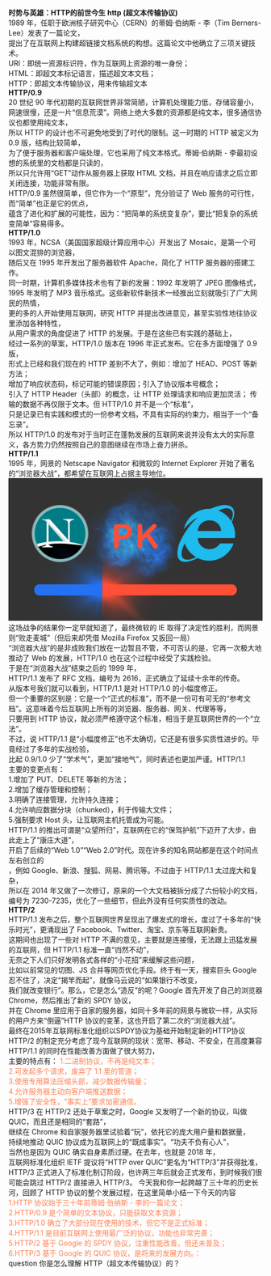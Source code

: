**时势与英雄：HTTP的前世今生**
**http (超文本传输协议)**</br>
1989 年，任职于欧洲核子研究中心（CERN）的蒂姆·伯纳斯 - 李（Tim Berners-Lee）发表了一篇论文，</br>
提出了在互联网上构建超链接文档系统的构想。这篇论文中他确立了三项关键技术。</br>
URI：即统一资源标识符，作为互联网上资源的唯一身份；</br>
HTML：即超文本标记语言，描述超文本文档；</br>
HTTP：即超文本传输协议，用来传输超文本</br>
**HTTP/0.9**</br>
20 世纪 90 年代初期的互联网世界非常简陋，计算机处理能力低，存储容量小，</br>
网速很慢，还是一片“信息荒漠”。网络上绝大多数的资源都是纯文本，很多通信协议也都使用纯文本，</br>
所以 HTTP 的设计也不可避免地受到了时代的限制。这一时期的 HTTP 被定义为 0.9 版，结构比较简单，</br>
为了便于服务器和客户端处理，它也采用了纯文本格式。蒂姆·伯纳斯 - 李最初设想的系统里的文档都是只读的，</br>
所以只允许用“GET”动作从服务器上获取 HTML 文档，并且在响应请求之后立即关闭连接，功能非常有限。</br>
HTTP/0.9 虽然很简单，但它作为一个“原型”，充分验证了 Web 服务的可行性，而“简单”也正是它的优点，</br>
蕴含了进化和扩展的可能性，因为：“把简单的系统变复杂”，要比“把复杂的系统变简单”容易得多。</br>
**HTTP/1.0**</br>
1993 年，NCSA（美国国家超级计算应用中心）开发出了 Mosaic，是第一个可以图文混排的浏览器，</br>
随后又在 1995 年开发出了服务器软件 Apache，简化了 HTTP 服务器的搭建工作。</br>
同一时期，计算机多媒体技术也有了新的发展：1992 年发明了 JPEG 图像格式，</br>
1995 年发明了 MP3 音乐格式。这些新软件新技术一经推出立刻就吸引了广大网民的热情，</br>
更的多的人开始使用互联网，研究 HTTP 并提出改进意见，甚至实验性地往协议里添加各种特性，</br>
从用户需求的角度促进了 HTTP 的发展。于是在这些已有实践的基础上，</br>
经过一系列的草案，HTTP/1.0 版本在 1996 年正式发布。它在多方面增强了 0.9 版，</br>
形式上已经和我们现在的 HTTP 差别不大了，例如：增加了 HEAD、POST 等新方法；</br>
增加了响应状态码，标记可能的错误原因；引入了协议版本号概念；</br>
引入了 HTTP Header（头部）的概念，让 HTTP 处理请求和响应更加灵活；
传输的数据不再仅限于文本。但 HTTP/1.0 并不是一个“标准”，</br>
只是记录已有实践和模式的一份参考文档，不具有实际的约束力，相当于一个“备忘录”。</br>
所以 HTTP/1.0 的发布对于当时正在蓬勃发展的互联网来说并没有太大的实际意义，各方势力仍然按照自己的意图继续在市场上奋力拼杀。</br>
**HTTP/1.1**</br>
1995 年，网景的 Netscape Navigator 和微软的 Internet Explorer 开始了著名的“浏览器大战”，都希望在互联网上占据主导地位。</br>
![img.png](img.png)</br>
这场战争的结果你一定早就知道了，最终微软的 IE 取得了决定性的胜利，而网景则“败走麦城”（但后来却凭借 Mozilla Firefox 又扳回一局）</br>
“浏览器大战”的是非成败我们放在一边暂且不管，不可否认的是，它再一次极大地推动了 Web 的发展，HTTP/1.0 也在这个过程中经受了实践检验。</br>
于是在“浏览器大战”结束之后的 1999 年，</br>
HTTP/1.1 发布了 RFC 文档，编号为 2616，正式确立了延续十余年的传奇。</br>
从版本号我们就可以看到，HTTP/1.1 是对 HTTP/1.0 的小幅度修正。</br>
但一个重要的区别是：它是一个“正式的标准”，而不是一份可有可无的“参考文档”。这意味着今后互联网上所有的浏览器、服务器、网关、代理等等，</br>
只要用到 HTTP 协议，就必须严格遵守这个标准，相当于是互联网世界的一个“立法”。</br>
不过，说 HTTP/1.1 是“小幅度修正”也不太确切，它还是有很多实质性进步的。毕竟经过了多年的实战检验，</br>
比起 0.9/1.0 少了“学术气”，更加“接地气”，同时表述也更加严谨。HTTP/1.1 </br>
主要的变更点有：</br>
1.增加了 PUT、DELETE 等新的方法；</br>
2.增加了缓存管理和控制；</br>
3.明确了连接管理，允许持久连接；</br>
4.允许响应数据分块（chunked），利于传输大文件；</br>
5.强制要求 Host 头，让互联网主机托管成为可能。</br>
HTTP/1.1 的推出可谓是“众望所归”，互联网在它的“保驾护航”下迈开了大步，由此走上了“康庄大道”，</br>
开启了后续的“Web 1.0”“Web 2.0”时代。现在许多的知名网站都是在这个时间点左右创立的</br>
，例如 Google、新浪、搜狐、网易、腾讯等。不过由于 HTTP/1.1 太过庞大和复杂，</br>
所以在 2014 年又做了一次修订，原来的一个大文档被拆分成了六份较小的文档，编号为 7230-7235，优化了一些细节，但此外没有任何实质性的改动。</br>
**HTTP/2**</br>
HTTP/1.1 发布之后，整个互联网世界呈现出了爆发式的增长，度过了十多年的“快乐时光”，更涌现出了 Facebook、Twitter、淘宝、京东等互联网新贵。</br>
这期间也出现了一些对 HTTP 不满的意见，主要就是连接慢，无法跟上迅猛发展的互联网，但 HTTP/1.1 标准一直“岿然不动”，</br>
无奈之下人们只好发明各式各样的“小花招”来缓解这些问题，</br>
比如以前常见的切图、JS 合并等网页优化手段。终于有一天，搜索巨头 Google 忍不住了，决定“揭竿而起”，就像马云说的“如果银行不改变，</br>
我们就改变银行”。那么，它是怎么“造反”的呢？Google 首先开发了自己的浏览器 Chrome，然后推出了新的 SPDY 协议，</br>
并在 Chrome 里应用于自家的服务器，如同十多年前的网景与微软一样，从实际的用户方来“倒逼”HTTP 协议的变革，这也开启了第二次的“浏览器大战”。</br>
最终在2015年互联网标准化组织以SPDY协议为基础开始制定新的HTTP协议</br>
HTTP/2 的制定充分考虑了现今互联网的现状：宽带、移动、不安全，在高度兼容 HTTP/1.1 的同时在性能改善方面做了很大努力，</br>
主要的特点有：
<span style="color: coral">1.二进制协议，不再是纯文本；</span></br>
<span style="color: coral">2.可发起多个请求，废弃了 1.1 里的管道；</span></br>
<span style="color: coral">3.使用专用算法压缩头部，减少数据传输量；</span></br>
<span style="color: coral">4.允许服务器主动向客户端推送数据；</span></br>
<span style="color: coral">5.增强了安全性，“事实上”要求加密通信。</span></br>
HTTP/3
在 HTTP/2 还处于草案之时，Google 又发明了一个新的协议，叫做 QUIC，而且还是相同的“套路”，</br>
继续在 Chrome 和自家服务器里试验着“玩”，依托它的庞大用户量和数据量，</br>
持续地推动 QUIC 协议成为互联网上的“既成事实”。“功夫不负有心人”，</br>
当然也是因为 QUIC 确实自身素质过硬。在去年，也就是 2018 年，</br>
互联网标准化组织 IETF 提议将“HTTP over QUIC”更名为“HTTP/3”并获得批准，</br>
HTTP/3 正式进入了标准化制订阶段，也许两三年后就会正式发布，到时候我们很可能会跳过 HTTP/2 直接进入 HTTP/3。
今天我和你一起跨越了三十年的历史长河，回顾了 HTTP 协议的整个发展过程，在这里简单小结一下今天的内容</br>
<span style="color: coral">1.HTTP 协议始于三十年前蒂姆·伯纳斯 - 李的一篇论文；</span></br>
<span style="color: coral">2.HTTP/0.9 是个简单的文本协议，只能获取文本资源；</span></br>
<span style="color: coral">3.HTTP/1.0 确立了大部分现在使用的技术，但它不是正式标准；</span></br>
<span style="color: coral">4.HTTP/1.1 是目前互联网上使用最广泛的协议，功能也非常完善；</span></br>
<span style="color: coral">5.HTTP/2 基于 Google 的 SPDY 协议，注重性能改善，但还未普及；</span></br>
<span style="color: coral">6.HTTP/3 基于 Google 的 QUIC 协议，是将来的发展方向。：</span></br>
question 你是怎么理解 HTTP（超文本传输协议）的？</br>



